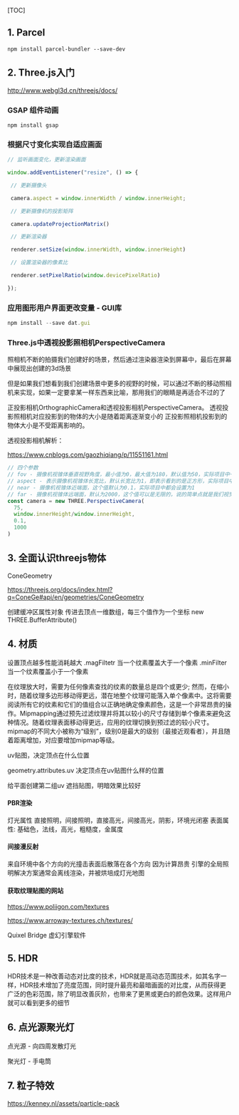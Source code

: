 [TOC]

## 1. Parcel

```
npm install parcel-bundler --save-dev
```



## 2. Three.js入门

http://www.webgl3d.cn/threejs/docs/

### GSAP 组件动画

```
npm install gsap
```

### 根据尺寸变化实现自适应画面

```javascript
// 监听画面变化，更新渲染画面

window.addEventListener("resize", () => {

 // 更新摄像头

 camera.aspect = window.innerWidth / window.innerHeight;

 // 更新摄像机的投影矩阵

 camera.updateProjectionMatrix()

 // 更新渲染器

 renderer.setSize(window.innerWidth, window.innerHeight)

 // 设置渲染器的像素比

 renderer.setPixelRatio(window.devicePixelRatio)

});
```

### 应用图形用户界面更改变量 - GUI库

```javascript
npm install --save dat.gui
```

### Three.js中透视投影照相机PerspectiveCamera

照相机不断的拍摄我们创建好的场景，然后通过渲染器渲染到屏幕中，最后在屏幕中展现出创建的3d场景

但是如果我们想看到我们创建场景中更多的视野的时候，可以通过不断的移动照相机来实现，如果一定要拿某一样东西来比喻，那用我们的眼睛是再适合不过的了

正投影相机OrthographicCamera和透视投影相机PerspectiveCamera。
透视投影照相机对应投影到的物体的大小是随着距离逐渐变小的
正投影照相机投影到的物体大小是不受距离影响的。

透视投影相机解析：

https://www.cnblogs.com/gaozhiqiang/p/11551161.html

```javascript
// 四个参数
// fov - 摄像机视锥体垂直视野角度，最小值为0，最大值为180，默认值为50，实际项目中一般都定义45，因为45最接近人正常睁眼角度
// aspect - 表示摄像机视锥体长宽比，默认长宽比为1，即表示看到的是正方形，实际项目中使用的是屏幕的宽高比
// near - 摄像机视锥体近端面，这个值默认为0.1，实际项目中都会设置为1
// far - 摄像机视锥体远端面，默认为2000，这个值可以是无限的，说的简单点就是我们视觉所能看到的最远距离。
const camera = new THREE.PerspectiveCamera(
  75,
  window.innerHeight/window.innerHeight,
  0.1,
  1000
)
```

## 3. 全面认识threejs物体

ConeGeometry

https://threejs.org/docs/index.html?q=ConeGe#api/en/geometries/ConeGeometry



创建缓冲区属性对象
传进去顶点一维数组，每三个值作为一个坐标
new THREE.BufferAttribute()



## 4. 材质

设置顶点越多性能消耗越大
.magFiltetr
当一个纹素覆盖大于一个像素
.minFilter
当一个纹素覆盖小于一个像素

在纹理放大时，需要为任何像素查找的纹素的数量总是四个或更少; 然而，在缩小时，随着纹理多边形移动得更远，潜在地整个纹理可能落入单个像素中。这将需要阅读所有它的纹素和它们的值组合以正确地确定像素颜色，这是一个非常昂贵的操作。Mipmapping通过预先过滤纹理并将其以较小的尺寸存储到单个像素来避免这种情况。随着纹理表面移动得更远，应用的纹理切换到预过滤的较小尺寸。mipmap的不同大小被称为“级别”，级别0是最大的级别（最接近观看者），并且随着距离增加，对应要增加mipmap等级。



uv贴图，决定顶点在什么位置



geometry.attributes.uv
决定顶点在uv贴图什么样的位置

给平面创建第二组uv
遮挡贴图，明暗效果比较好

#### PBR渲染
灯光属性
直接照明，间接照明，直接高光，间接高光，阴影，环境光闭塞
表面属性:
基础色，法线，高光，粗糙度，金属度

#### 间接漫反射
来自环境中各个方向的光撞击表面后散落在各个方向
因为计算昂贵
引擎的全局照明解决方案通常会离线渲染，并被烘培成灯光地图

#### 获取纹理贴图的网站

https://www.poliigon.com/textures

https://www.arroway-textures.ch/textures/

Quixel Bridge 虚幻引擎软件

## 5. HDR 

HDR技术是一种改善动态对比度的技术，HDR就是高动态范围技术，如其名字一样，HDR技术增加了亮度范围，同时提升最亮和最暗画面的对比度，从而获得更广泛的色彩范围，除了明显改善灰阶，也带来了更黑或更白的颜色效果。这样用户就可以看到更多的细节



## 6. 点光源聚光灯

点光源 - 向四周发散灯光

聚光灯 - 手电筒

## 7. 粒子特效

https://kenney.nl/assets/particle-pack
